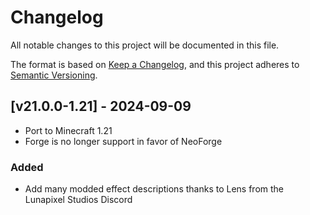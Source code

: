 # Changelog
All notable changes to this project will be documented in this file.

The format is based on [Keep a Changelog](https://keepachangelog.com/en/1.0.0/),
and this project adheres to [Semantic Versioning](https://semver.org/spec/v2.0.0.html).

## [v21.0.0-1.21] - 2024-09-09
- Port to Minecraft 1.21
- Forge is no longer support in favor of NeoForge
### Added
- Add many modded effect descriptions thanks to Lens from the Lunapixel Studios Discord
